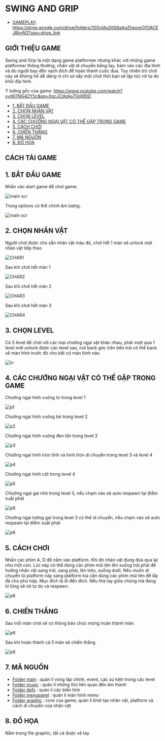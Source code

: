 # SWING AND GRIP 

- [GAMEPLAY](#): https://drive.google.com/drive/folders/1G0yIAu0itS8aAqZheoreO1OACEJ8kyN3?usp=drive_link

## GIỚI THIỆU GAME
Swing and Grip là một dạng game platformer nhưng khác với những game platformer thông thường, nhân vật di chuyển bằng tay, bám vào các địa hình và đu người bay đến vạch đích để hoàn thành cuộc đua. Tuy nhiên trò chơi này sẽ không hề dễ dàng vì chỉ sơ sẩy một chút thôi bạn sẽ lập tức rơi tự do khỏi địa hình.

Ý tưởng gốc của game: https://www.youtube.com/watch?v=tl07NG4ZY5c&pp=0gcJCdgAo7VqN5tD
- [1. BẮT ĐẦU GAME](#1-bắt-đầu-game)
- [2. CHỌN NHÂN VẬT](#2-chọn-nhân-vật)
- [3. CHỌN LEVEL](#3-chọn-level)
- [4. CÁC CHƯỚNG NGẠI VẬT CÓ THỂ GẶP TRONG GAME](#4-các-chướng-ngại-vật-có-thể-gặp-trong-game)
- [5. CÁCH CHƠI](#5-cách-chơi)
- [6. CHIẾN THẮNG](#6-chiến-thắng)
- [7. MÃ NGUỒN](#7-mã-nguồn)
- [8. ĐỒ HỌA](#8-đồ-họa)

## CÁCH TẢI GAME
## 1. BẮT ĐẦU GAME 
Nhấn vào start game để chơi game.  

![main scr](forreadme/mainscr.png)

Trong options có thể chỉnh âm lượng.

![main scr](forreadme/opptionnz.png)

## 2. CHỌN NHÂN VẬT 

Người chơi được cho sẵn nhân vật màu đỏ, chơi hết 1 màn sẽ unlock một nhân vật tiếp theo 

![CHAR1](forreadme/char2.png) 

Sau khi chơi hết màn 1

![CHAR2](forreadme/char1.png)

Sau khi chơi hết màn 2

![CHAR3](forreadme/char3.png)

Sau khi chơi hết màn 3

![CHAR4](forreadme/char4.png)

## 3. CHỌN LEVEL

Có 5 level để chơi với các loại chướng ngại vật khác nhau, phải vượt qua 1 level mới unlock được các level sau, nút back góc trên bên trái có thể back về màn hình trước đó cho bất cứ màn hình nào 

![lv](forreadme/chooselevel.png)

## 4. CÁC CHƯỚNG NGẠI VẬT CÓ THỂ GẶP TRONG GAME
Chướng ngại hình vuông to trong level 1 

![p1](forreadme/platform1.png)

Chướng ngại hình vuông bé trong level 2

![p2](forreadme/platform2.png)

Chướng ngại hình vuông đen lớn trong level 2

![p3](forreadme/platform3.png)

Chướng ngại hình tròn tĩnh và hình tròn di chuyển trong level 3 và level 4 

![p4](forreadme/platform4.png)

Chướng ngại hình cột trong level 4 

![p5](forreadme/platform5.png)

CHướng ngại gai nhỏ trong level 3, nếu chạm vào sẽ auto respawn tại điểm xuất phát 

![p6](forreadme/spike.png)

Chướng ngại tường gai trong level 3 có thể di chuyển, nếu chạm vào sẽ auto respawn tại điểm xuất phát 

![p6](forreadme/spikewall.png)


## 5. CÁCH CHƠI

Nhấn các phím A, D để nắm vào platform. Khi đó nhân vật đung đưa qua lại như một con. Lúc này có thể dùng các phím mũi tên lên xuống trái phải để hướng nhân vật sang trái, sang phải, lên trên, xuống dưới. Nếu muốn di chuyển từ platform này sang platform kia cần dùng các phím mũi tên để lấy đà cho phù hợp. Mục đích là đi đến đích. Nếu thả tay giữa chừng mà đang lơ lửng sẽ rơi tự do và respawn.

![p6](forreadme/guideeee.jpg)

## 6. CHIẾN THẮNG

Sau mỗi màn chơi sẽ có thông báo chúc mừng hoàn thành màn. 

![p6](graphic/congrat.png)

Sau khi hoàn thành cả 5 màn sẽ chiến thắng.

![p6](graphic/aced-Photoroom.png)

## 7. MÃ NGUỒN

- [Folder main](#) : quản lí vòng lặp chính, event, các sự kiện trong các level
- [Folder music](#) : quản lí những thứ liên quan đến âm thanh
- [Folder defs](#) : quản lí các biến tĩnh
- [Folder menupanel](#) : quản lí màn hình menu
- [Folder graphic](#) : core của game, quản lí khởi tạo nhân vật, platform và cách di chuyển của nhân vật

## 8. ĐỒ HỌA

Nằm trong file graphic, tất cả được vẽ tay





